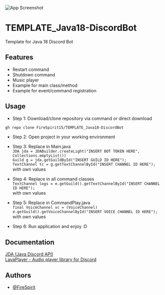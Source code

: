 ![App Screenshot](https://i.ibb.co/pj46t55/Screenshot-2023-01-29-140504.png)

# TEMPLATE_Java18-DiscordBot
Template for Java 18 Discord Bot

## Features

- Restart command
- Shutdown command
- Music player
- Example for main class/method
- Example for event/command registration
## Usage

- Step 1: Download/clone repository via command or direct download

```bash
gh repo clone FireSpirit15/TEMPLATE_Java18-DiscordBot
````

- Step 2: Open project in your working environment

- Step 3: Replace in Main.java\
  `JDA jda = JDABuilder.createLight("INSERT BOT TOKEN HERE", Collections.emptyList())`\
  `Guild g = jda.getGuildById("INSERT GUILD ID HERE");`\
  `TextChannel tc = g.getTextChannelById("INSERT CHANNEL ID HERE");`\
  with own values

- Step 4: Replace in all command classes\
  `TextChannel logs = e.getGuild().getTextChannelById("INSERT CHANNEL ID HERE");`\
  with own values

- Step 5: Replace in CommandPlay.java\
  `final VoiceChannel vc = (VoiceChannel) e.getGuild().getVoiceChannelById("INSERT VOICE CHANNEL ID HERE");`\
  with own values

- Step 6: Run application and enjoy :D
## Documentation

[JDA (Java Discord API)](https://github.com/DV8FromTheWorld/JDA)  
[LavaPlayer - Audio player library for Discord
](https://github.com/sedmelluq/lavaplayer)

## Authors

- [@FireSpirit](https://github.com/FireSpirit15)

